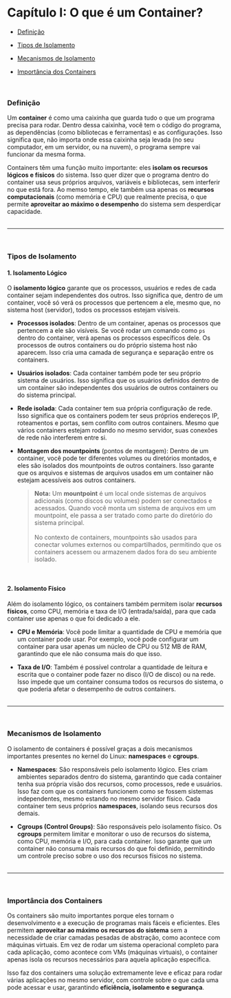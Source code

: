 # Capítulo I: O que é um Container?

   - [Definição](#definicao)
   - [Tipos de Isolamento](#tipos-de-isolamento)
   - [Mecanismos de Isolamento](#mecanismos-de-isolamento)
   - [Importância dos Containers](#importância-dos-containers)

     <br>

<h3 id="definicao">Definição</h3>

Um **container** é como uma caixinha que guarda tudo o que um programa precisa para rodar. Dentro dessa caixinha, você tem o código do programa, as dependências (como bibliotecas e ferramentas) e as configurações. Isso significa que, não importa onde essa caixinha seja levada (no seu computador, em um servidor, ou na nuvem), o programa sempre vai funcionar da mesma forma.

Containers têm uma função muito importante: eles **isolam os recursos lógicos e físicos** do sistema. Isso quer dizer que o programa dentro do container usa seus próprios arquivos, variáveis e bibliotecas, sem interferir no que está fora. Ao memso tempo, ele também usa apenas os **recursos computacionais** (como memória e CPU) que realmente precisa, o que permite **aproveitar ao máximo o desempenho** do sistema sem desperdiçar capacidade.<br><br>
___

<br>

### Tipos de Isolamento

#### 1. Isolamento Lógico
O **isolamento lógico** garante que os processos, usuários e redes de cada container sejam independentes dos outros. Isso significa que, dentro de um container, você só verá os processos que pertencem a ele, mesmo que, no sistema host (servidor), todos os processos estejam visíveis.

- **Processos isolados**: Dentro de um container, apenas os processos que pertencem a ele são visíveis. Se você rodar um comando como `ps` dentro do container, verá apenas os processos específicos dele. Os processos de outros containers ou do próprio sistema host não aparecem. Isso cria uma camada de segurança e separação entre os containers.
  
- **Usuários isolados**: Cada container também pode ter seu próprio sistema de usuários. Isso significa que os usuários definidos dentro de um container são independentes dos usuários de outros containers ou do sistema principal.
  
- **Rede isolada**: Cada container tem sua própria configuração de rede. Isso significa que os containers podem ter seus próprios endereços IP, roteamentos e portas, sem conflito com outros containers. Mesmo que vários containers estejam rodando no mesmo servidor, suas conexões de rede não interferem entre si.

- **Montagem dos mountpoints** (pontos de montagem): Dentro de um container, você pode ter diferentes volumes ou diretórios montados, e eles são isolados dos mountpoints de outros containers. Isso garante que os arquivos e sistemas de arquivos usados em um container não estejam acessíveis aos outros containers.
   > **Nota:** Um **mountpoint** é um local onde sistemas de arquivos adicionais (como discos ou volumes) podem ser conectados e acessados. Quando você monta um sistema de arquivos em um mountpoint, ele passa a ser tratado como parte do diretório do sistema principal.<br><br>
   > No contexto de containers, mountpoints são usados para conectar volumes externos ou compartilhados, permitindo que os containers acessem ou armazenem dados fora do seu ambiente isolado.

<br>

#### 2. Isolamento Físico
Além do isolamento lógico, os containers também permitem isolar **recursos físicos**, como CPU, memória e taxa de I/O (entrada/saída), para que cada container use apenas o que foi dedicado a ele.

- **CPU e Memória**: Você pode limitar a quantidade de CPU e memória que um container pode usar. Por exemplo, você pode configurar um container para usar apenas um núcleo de CPU ou 512 MB de RAM, garantindo que ele não consuma mais do que isso.

- **Taxa de I/O**: Também é possível controlar a quantidade de leitura e escrita que o container pode fazer no disco (I/O de disco) ou na rede. Isso impede que um container consuma todos os recursos do sistema, o que poderia afetar o desempenho de outros containers.<br><br>
___

<br>

### Mecanismos de Isolamento

O isolamento de containers é possível graças a dois mecanismos importantes presentes no kernel do Linux: **namespaces** e **cgroups**.

- **Namespaces**: São responsáveis pelo isolamento lógico. Eles criam ambientes separados dentro do sistema, garantindo que cada container tenha sua própria visão dos recursos, como processos, rede e usuários. Isso faz com que os containers funcionem como se fossem sistemas independentes, mesmo estando no mesmo servidor físico. Cada container tem seus próprios **namespaces**, isolando seus recursos dos demais.

- **Cgroups (Control Groups)**: São responsáveis pelo isolamento físico. Os **cgroups** permitem limitar e monitorar o uso de recursos do sistema, como CPU, memória e I/O, para cada container. Isso garante que um container não consuma mais recursos do que foi definido, permitindo um controle preciso sobre o uso dos recursos físicos no sistema.<br><br>
___

<br>

### Importância dos Containers

Os containers são muito importantes porque eles tornam o desenvolvimento e a execução de programas mais fáceis e eficientes. Eles permitem **aproveitar ao máximo os recursos do sistema** sem a necessidade de criar camadas pesadas de abstração, como acontece com máquinas virtuais. Em vez de rodar um sistema operacional completo para cada aplicação, como acontece com VMs (máquinas virtuais), o container apenas isola os recursos necessários para aquela aplicação específica.

Isso faz dos containers uma solução extremamente leve e eficaz para rodar várias aplicações no mesmo servidor, com controle sobre o que cada uma pode acessar e usar, garantindo **eficiência, isolamento e segurança**.
